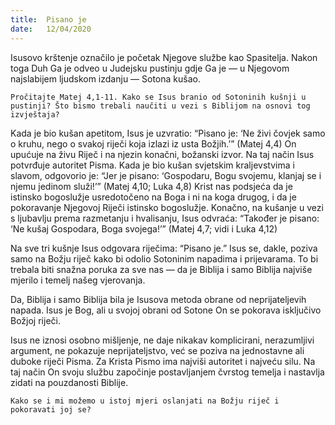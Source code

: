 ```yaml
---
title:  Pisano je
date:   12/04/2020
---
```


Isusovo krštenje označilo je početak Njegove službe kao Spasitelja. Nakon toga Duh Ga je odveo u Judejsku pustinju gdje Ga je — u Njegovom najslabijem ljudskom izdanju — Sotona kušao.

`Pročitajte Matej 4,1-11. Kako se Isus branio od Sotoninih kušnji u pustinji? Što bismo trebali naučiti u vezi s Biblijom na osnovi tog izvještaja?`

Kada je bio kušan apetitom, Isus je uzvratio: “Pisano je: ‘Ne živi čovjek samo o kruhu, nego o svakoj riječi koja izlazi iz usta Božjih.’” (Matej 4,4) On upućuje na živu Riječ i na njezin konačni, božanski izvor. Na taj način Isus potvrđuje autoritet Pisma. Kada je bio kušan svjetskim kraljevstvima i slavom, odgovorio je: “Jer je pisano: ‘Gospodaru, Bogu svojemu, klanjaj se i njemu jedinom služi!’” (Matej 4,10; Luka 4,8) Krist nas podsjeća da je istinsko bogoslužje usredotočeno na Boga i ni na koga drugog, i da je pokoravanje Njegovoj Riječi istinsko bogoslužje. Konačno, na kušanje u vezi s ljubavlju prema razmetanju i hvalisanju, Isus odvraća: “Također je pisano: ‘Ne kušaj Gospodara, Boga svojega!’” (Matej 4,7; vidi i Luka 4,12)

Na sve tri kušnje Isus odgovara riječima: “Pisano je.” Isus se, dakle, poziva samo na Božju riječ kako bi odolio Sotoninim napadima i prijevarama. To bi trebala biti snažna poruka za sve nas — da je Biblija i samo Biblija najviše mjerilo i temelj našeg vjerovanja.

Da, Biblija i samo Biblija bila je Isusova metoda obrane od neprijateljevih napada. Isus je Bog, ali u svojoj obrani od Sotone On se pokorava isključivo Božjoj riječi.

Isus ne iznosi osobno mišljenje, ne daje nikakav komplicirani, nerazumljivi argument, ne pokazuje neprijateljstvo, već se poziva na jednostavne ali duboke riječi Pisma. Za Krista Pismo ima najviši autoritet i najveću silu. Na taj način On svoju službu započinje postavljanjem čvrstog temelja i nastavlja zidati na pouzdanosti Biblije.

`Kako se i mi možemo u istoj mjeri oslanjati na Božju riječ i pokoravati joj se?`
